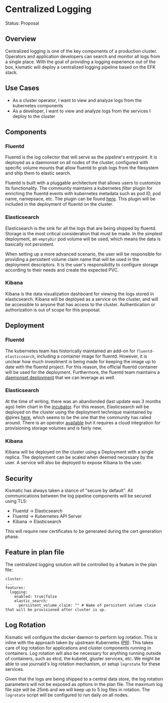 # Centralized Logging 

Status: Proposal

## Overview
Centralized logging is one of the key components of a production cluster. Operators
and application developers can search and monitor all logs from a single place. With the goal of 
providing a logging experience out of the box, kismatic will deploy a centralized
logging pipeline based on the EFK stack.

## Use Cases
* As a cluster operator, I want to view and analyze logs from the kubernetes components
* As a developer, I want to view and analyze logs from the services I deploy to the cluster

## Components
### Fluentd
Fluentd is the log collector that will serve as the pipeline's entrypoint. It is 
deployed as a daemonset on all nodes of the cluster, configured with specific volume mounts
that allow fluentd to grab logs from the filesystem and ship them to elastic search.

Fluentd is built with a pluggable architecture that allows users to customize its
functionality. The community maintains a kubernetes _filter_ plugin for enriching the fluentd
events with kubernetes metadata such as pod ID, pod name, namepsace, etc. The plugin
can be found [here](https://github.com/fabric8io/fluent-plugin-kubernetes_metadata_filter).
This plugin will be included in the deployment of fluentd on the cluster.

### Elasticsearch
Elasticsearch is the sink for all the logs that are being shipped by fluentd. Storage
is the most critical consideration that must be made. In the simplest deployment,
an `emptyDir` pod volume will be used, which means the data is basically not persistent.

When setting up a more advanced scenario, the user will be responsible for providing 
a persistent volume claim name that will be used in the deployment descriptors. It is the
user's responsibility to configure storage according to their needs and create 
the expected PVC.

### Kibana
Kibana is the data visualization dashboard for viewing the logs stored in elasticsearch. 
Kibana will be deployed as a service on the cluster, and will be accessible to anyone
that has access to the cluster. Authentication or authorization is out of scope for this
proposal.

## Deployment
### Fluentd
The kubernetes team has historically maintained an add-on for `fluentd-elasticsearch`, 
including a container image for fluentd. However, it is unclear how much investment
is being made for keeping the image up to date with the fluentd project. For this reason,
the official fluentd container will be used for the deployment. Furthermore, 
the fluentd team maintains a [daemonset deployment](https://github.com/fluent/fluentd-kubernetes-daemonset)
that we can leverage as well.

### Elasticsearch
At the time of writing, there was an abandonded (last update was 3 months ago) helm 
chart in the [incubator](https://github.com/kubernetes/charts/tree/master/incubator/elasticsearch).
For this reason, Elasticsearch will be deployed on the cluster using the deployment technique maintained
by @pires [here](https://github.com/pires/kubernetes-elasticsearch-cluster), which seems
to be the one that the community has ralied around. There is an operator [available](https://github.com/upmc-enterprises/elasticsearch-operator) but it requires a cloud integration for provisioning storage volumes and is fairly new.

### Kibana
Kibana will be deployed on the cluster using a Deployment with a single replica.
The deployment can be scaled when deemed necessary by the user. A service will also
be deployed to expose Kibana to the user.

## Security
Kismatic has always taken a stance of "secure by default". All communications between
the log pipeline components will be secured using TLS:
* Fluentd -> Elasticsearch
* Fluentd -> Kubernetes API Server
* Kibana -> Elasticsearch

This will require new certificates to be generated during the cert generation phase.

## Feature in plan file
The centralized logging solution will be controlled by a feature in the plan file:
```
cluster:
...
features:
  logging:
    enabled: true|false
    elastic_search:
      persistent_volume_claim: "" # Name of persistent volume claim that will be provisioned after cluster is up.
```

## Log Rotation
Kismatic will configure the docker daemon to perform log rotation. This is inline with the 
approach taken by upstream Kubernetes ([PR](https://github.com/kubernetes/kubernetes/pull/40634)). This takes care of log rotation for applications and cluster components running in containers. Log
rotation will also be necessary for anything running outside of containers, such as
etcd, the kubelet, gluster services, etc. We might be able to use journald's log rotation
mechanism, or setup `logrotate` for these services.

Given that the logs are being shipped to a central data store, the log rotation parameters 
will not be exposed as options in the plan file. The maximum log file size will be 25mb 
and we will keep up to 5 log files in rotation. The `logrotate` script will be configured
to run daily on all nodes.